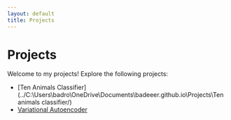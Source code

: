 ```yaml
---
layout: default
title: Projects
---
```


# Projects

Welcome to my projects! Explore the following projects:

- [Ten Animals Classifier](../C:\Users\badro\OneDrive\Documents\badeeer.github.io\Projects\Ten animals classifier/)
- [Variational Autoencoder](../Variational-autoencoder/)
